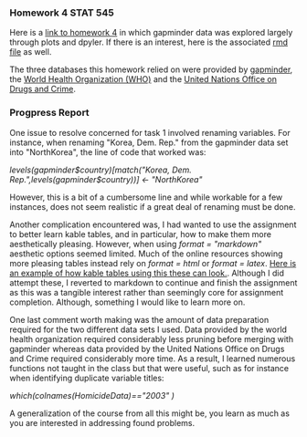### Homework 4 STAT 545

Here is a [link to homework 4](https://github.com/Kozp/STAT545-hw-Kozik-Pavel/blob/Side-Branch/hw04/hw4.md) in which gapminder data was explored largely through plots and dpyler. If there is an interest, here is the associated [rmd file](https://github.com/Kozp/STAT545-hw-Kozik-Pavel/blob/Side-Branch/hw04/hw4.Rmd) as well.

The three databases this homework relied on were provided by [gapminder](https://cran.r-project.org/web/packages/gapminder/index.html), the [World Health Organization (WHO)](http://www.who.int/en/) and the [United Nations Office on Drugs and Crime](http://www.unodc.org/).

### Progpress Report

One issue to resolve concerned for task 1 involved renaming variables. For instance, when renaming "Korea, Dem. Rep." from the gapminder data set into "NorthKorea", the line of code that worked was:

*levels(gapminder$country)[match("Korea, Dem. Rep.",levels(gapminder$country))] <- "NorthKorea"*

However, this is a bit of a cumbersome line and while workable for a few instances, does not seem realistic if a great deal of renaming must be done. 

Another complication encountered was, I had wanted to use the assignment to better learn kable tables, and in particular, how to make them more aesthetically pleasing. However, when using *format = "markdown"* aesthetic options seemed limited. Much of the online resources showing more pleasing tables instead rely on *format = html* or *format = latex*. [Here is an example of how kable tables using this these can look.](https://github.com/haozhu233/kableExtra). Although I did attempt these, I reverted to markdown to continue and finish the assignment as this was a tangible interest rather than seemingly core for assignment completion. Although, something I would like to learn more on.

One last comment worth making was the amount of data preparation required for the two different data sets I used. Data provided by the world health organization required considerably less pruning before merging with gapminder whereas data provided by the United Nations Office on Drugs and Crime required considerably more time. As a result, I learned numerous functions not taught in the class but that were useful, such as for instance when identifying duplicate variable titles:

*which(colnames(HomicideData)=="2003" )*

A generalization of the course from all this might be, you learn as much as you are interested in addressing found problems.
